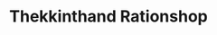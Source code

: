 ---
title: "Thekkinthand Rationshop"
url: /thekkinthand/thekkinthand-rationshop/
shop: Lebensmittel
---